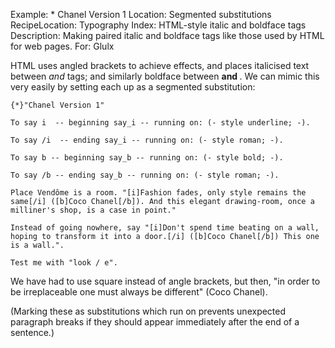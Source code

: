 Example: * Chanel Version 1
Location: Segmented substitutions
RecipeLocation: Typography
Index: HTML-style italic and boldface tags
Description: Making paired italic and boldface tags like those used by HTML for web pages.
For: Glulx

  
HTML uses angled brackets to achieve effects, and places italicised text between <i> and </i> tags; and similarly boldface between <b> and </b>. We can mimic this very easily by setting each up as a segmented substitution:

  

``` inform7
{*}"Chanel Version 1"

To say i  -- beginning say_i -- running on: (- style underline; -).

To say /i  -- ending say_i -- running on: (- style roman; -).

To say b -- beginning say_b -- running on: (- style bold; -).

To say /b -- ending say_b -- running on: (- style roman; -).

Place Vendôme is a room. "[i]Fashion fades, only style remains the same[/i] ([b]Coco Chanel[/b]). And this elegant drawing-room, once a milliner's shop, is a case in point."

Instead of going nowhere, say "[i]Don't spend time beating on a wall, hoping to transform it into a door.[/i] ([b]Coco Chanel[/b]) This one is a wall.".

Test me with "look / e".
```

  
We have had to use square instead of angle brackets, but then, "in order to be irreplaceable one must always be different" (Coco Chanel).

  
(Marking these as substitutions which run on prevents unexpected paragraph breaks if they should appear immediately after the end of a sentence.)

